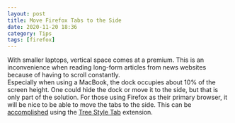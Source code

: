 ```yaml
---
layout: post
title: Move Firefox Tabs to the Side
date: 2020-11-20 18:36
category: Tips
tags: [firefox]
---
```

With smaller laptops, vertical space comes at a premium. This is an inconvenience when reading long-form articles from news websites because of having to scroll constantly.  
Especially when using a MacBook, the dock occupies about 10% of the screen height. One could hide the dock or move it to the side, but that is only part of the solution.
For those using Firefox as their primary browser, it will be nice to be able to move the tabs to the side. This can be [accomplished](https://medium.com/@Aenon/firefox-hide-native-tabs-and-titlebar-f0b00bdbb88b) 
using the [Tree Style Tab](https://addons.mozilla.org/en-US/firefox/addon/tree-style-tab/) extension.  



